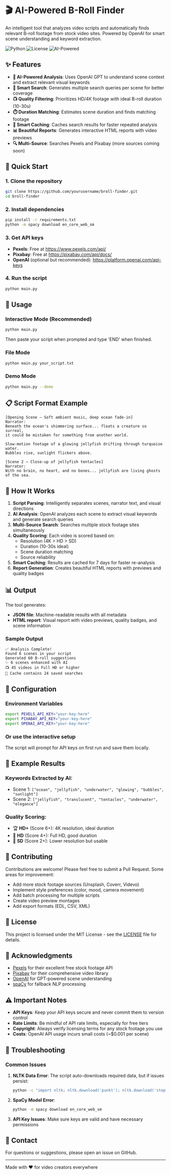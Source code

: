 # 🎬 AI-Powered B-Roll Finder

An intelligent tool that analyzes video scripts and automatically finds relevant B-roll footage from stock video sites. Powered by OpenAI for smart scene understanding and keyword extraction.

![Python](https://img.shields.io/badge/python-3.8+-blue.svg)
![License](https://img.shields.io/badge/license-MIT-green.svg)
![AI-Powered](https://img.shields.io/badge/AI-Powered-purple.svg)

## ✨ Features
- **🤖 AI-Powered Analysis**: Uses OpenAI GPT to understand scene context and extract relevant visual keywords
- **🎯 Smart Search**: Generates multiple search queries per scene for better coverage
- **📺 Quality Filtering**: Prioritizes HD/4K footage with ideal B-roll duration (10-30s)
- **⏱️ Duration Matching**: Estimates scene duration and finds matching footage
- **💾 Smart Caching**: Caches search results for faster repeated analysis
- **📊 Beautiful Reports**: Generates interactive HTML reports with video previews
- **🔍 Multi-Source**: Searches Pexels and Pixabay (more sources coming soon)

## 🚀 Quick Start

### 1. Clone the repository
```bash
git clone https://github.com/yourusername/broll-finder.git
cd broll-finder
```

### 2. Install dependencies
```bash
pip install -r requirements.txt
python -m spacy download en_core_web_sm
```

### 3. Get API keys
- **Pexels**: Free at https://www.pexels.com/api/
- **Pixabay**: Free at https://pixabay.com/api/docs/
- **OpenAI** (optional but recommended): https://platform.openai.com/api-keys

### 4. Run the script
```bash
python main.py
```

## 📝 Usage

### Interactive Mode (Recommended)
```bash
python main.py
```
Then paste your script when prompted and type 'END' when finished.

### File Mode
```bash
python main.py your_script.txt
```

### Demo Mode
```bash
python main.py --demo
```

## 📋 Script Format Example

```
[Opening Scene – Soft ambient music, deep ocean fade-in]
Narrator:
Beneath the ocean's shimmering surface... floats a creature so surreal, 
it could be mistaken for something from another world.

Slow-motion footage of a glowing jellyfish drifting through turquoise water. 
Bubbles rise, sunlight flickers above.

[Scene 2 – Close-up of jellyfish tentacles]
Narrator:
With no brain, no heart, and no bones... jellyfish are living ghosts of the sea.
```

## 🎯 How It Works

1. **Script Parsing**: Intelligently separates scenes, narrator text, and visual directions
2. **AI Analysis**: OpenAI analyzes each scene to extract visual keywords and generate search queries
3. **Multi-Source Search**: Searches multiple stock footage sites simultaneously
4. **Quality Scoring**: Each video is scored based on:
   - Resolution (4K > HD > SD)
   - Duration (10-30s ideal)
   - Scene duration matching
   - Source reliability
5. **Smart Caching**: Results are cached for 7 days for faster re-analysis
6. **Report Generation**: Creates beautiful HTML reports with previews and quality badges

## 📊 Output

The tool generates:
- **JSON file**: Machine-readable results with all metadata
- **HTML report**: Visual report with video previews, quality badges, and scene information

### Sample Output
```
✅ Analysis Complete!
Found 6 scenes in your script
Generated 60 B-roll suggestions
✨ 6 scenes enhanced with AI
📺 45 videos in Full HD or higher
💾 Cache contains 24 saved searches
```

## 🔧 Configuration

### Environment Variables
```bash
export PEXELS_API_KEY="your-key-here"
export PIXABAY_API_KEY="your-key-here"
export OPENAI_API_KEY="your-key-here"
```

### Or use the interactive setup
The script will prompt for API keys on first run and save them locally.

## 🎨 Example Results

### Keywords Extracted by AI:
- Scene 1: `["ocean", "jellyfish", "underwater", "glowing", "bubbles", "sunlight"]`
- Scene 2: `["jellyfish", "translucent", "tentacles", "underwater", "elegance"]`

### Quality Scoring:
- 🏆 **HD+** (Score 6+): 4K resolution, ideal duration
- 🥈 **HD** (Score 4+): Full HD, good duration
- 🥉 **SD** (Score 2+): Lower resolution but usable

## 🤝 Contributing

Contributions are welcome! Please feel free to submit a Pull Request. Some areas for improvement:

- Add more stock footage sources (Unsplash, Coverr, Videvo)
- Implement style preferences (color, mood, camera movement)
- Add batch processing for multiple scripts
- Create video preview montages
- Add export formats (EDL, CSV, XML)

## 📄 License

This project is licensed under the MIT License - see the [LICENSE](LICENSE) file for details.

## 🙏 Acknowledgments

- [Pexels](https://www.pexels.com/) for their excellent free stock footage API
- [Pixabay](https://pixabay.com/) for their comprehensive video library
- [OpenAI](https://openai.com/) for GPT-powered scene understanding
- [spaCy](https://spacy.io/) for fallback NLP processing

## ⚠️ Important Notes

- **API Keys**: Keep your API keys secure and never commit them to version control
- **Rate Limits**: Be mindful of API rate limits, especially for free tiers
- **Copyright**: Always verify licensing terms for any stock footage you use
- **Costs**: OpenAI API usage incurs small costs (~$0.001 per scene)

## 🐛 Troubleshooting

### Common Issues

1. **NLTK Data Error**: The script auto-downloads required data, but if issues persist:
   ```bash
   python -c "import nltk; nltk.download('punkt'); nltk.download('stopwords'); nltk.download('averaged_perceptron_tagger')"
   ```

2. **SpaCy Model Error**: 
   ```bash
   python -m spacy download en_core_web_sm
   ```

3. **API Key Issues**: Make sure keys are valid and have necessary permissions

## 📧 Contact

For questions or suggestions, please open an issue on GitHub.

---

Made with ❤️ for video creators everywhere
